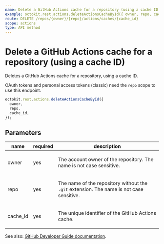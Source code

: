 ```yaml
---
name: Delete a GitHub Actions cache for a repository (using a cache ID)
example: octokit.rest.actions.deleteActionsCacheById({ owner, repo, cache_id })
route: DELETE /repos/{owner}/{repo}/actions/caches/{cache_id}
scope: actions
type: API method
---
```


# Delete a GitHub Actions cache for a repository (using a cache ID)

Deletes a GitHub Actions cache for a repository, using a cache ID.

OAuth tokens and personal access tokens (classic) need the `repo` scope to use this endpoint.

```js
octokit.rest.actions.deleteActionsCacheById({
  owner,
  repo,
  cache_id,
});
```

## Parameters

<table>
  <thead>
    <tr>
      <th>name</th>
      <th>required</th>
      <th>description</th>
    </tr>
  </thead>
  <tbody>
    <tr><td>owner</td><td>yes</td><td>

The account owner of the repository. The name is not case sensitive.

</td></tr>
<tr><td>repo</td><td>yes</td><td>

The name of the repository without the `.git` extension. The name is not case sensitive.

</td></tr>
<tr><td>cache_id</td><td>yes</td><td>

The unique identifier of the GitHub Actions cache.

</td></tr>
  </tbody>
</table>

See also: [GitHub Developer Guide documentation](https://docs.github.com/rest/actions/cache#delete-a-github-actions-cache-for-a-repository-using-a-cache-id).
